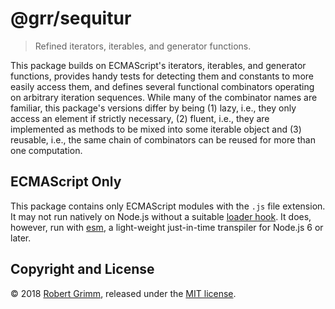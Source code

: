 # @grr/sequitur

> Refined iterators, iterables, and generator functions.

This package builds on ECMAScript's iterators, iterables, and generator
functions, provides handy tests for detecting them and constants to more easily
access them, and defines several functional combinators operating on arbitrary
iteration sequences. While many of the combinator names are familiar, this
package's versions differ by being (1) lazy, i.e., they only access an element
if strictly necessary, (2) fluent, i.e., they are implemented as methods to be
mixed into some iterable object and (3) reusable, i.e., the same chain of
combinators can be reused for more than one computation.

## ECMAScript Only

This package contains only ECMAScript modules with the `.js` file extension. It
may not run natively on Node.js without a suitable [loader
hook](https://nodejs.org/dist/latest-v9.x/docs/api/esm.html#esm_loader_hooks).
It does, however, run with [esm](https://github.com/standard-things/esm), a
light-weight just-in-time transpiler for Node.js 6 or later.

## Copyright and License

© 2018 [Robert Grimm](http://apparebit.com), released under the [MIT
license](LICENSE).
